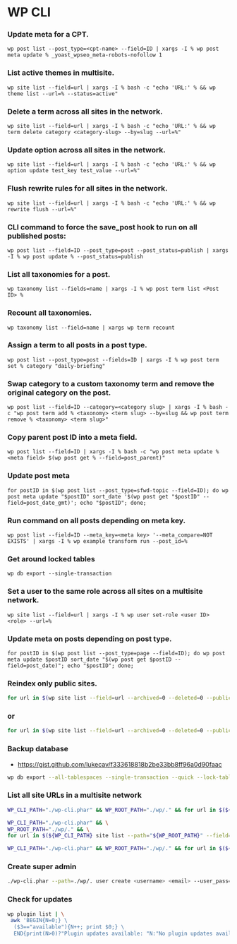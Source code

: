 # WP CLI

### Update meta for a CPT.
```wp post list --post_type=<cpt-name> --field=ID | xargs -I % wp post meta update % _yoast_wpseo_meta-robots-nofollow 1```

### List active themes in multisite.
```wp site list --field=url | xargs -I % bash -c "echo 'URL:' % && wp theme list --url=% --status=active"```

### Delete a term across all sites in the network.
```wp site list --field=url | xargs -I % bash -c "echo 'URL:' % && wp term delete category <category-slug> --by=slug --url=%"```

### Update option across all sites in the network.
```wp site list --field=url | xargs -I % bash -c "echo 'URL:' % && wp option update test_key test_value --url=%"```

### Flush rewrite rules for all sites in the network.
```wp site list --field=url | xargs -I % bash -c "echo 'URL:' % && wp rewrite flush --url=%"```

### CLI command to force the save_post hook to run on all published posts:
```wp post list --field=ID --post_type=post --post_status=publish | xargs -I % wp post update % --post_status=publish```

### List all taxonomies for a post.
```wp taxonomy list --fields=name | xargs -I % wp post term list <Post ID> %```

### Recount all taxonomies.
```wp taxonomy list --field=name | xargs wp term recount```

### Assign a term to all posts in a post type.
```wp post list --post_type=post --fields=ID | xargs -I % wp post term set % category "daily-briefing"```

### Swap category to a custom taxonomy term and remove the original category on the post.
```wp post list --field=ID --category=<category slug> | xargs -I % bash -c "wp post term add % <taxonomy> <term slug> --by=slug && wp post term remove % <taxonomy> <term slug>"```

### Copy parent post ID into a meta field.
```wp post list --field=ID | xargs -I % bash -c "wp post meta update % <meta field> $(wp post get % --field=post_parent)"```

### Update post meta
```for postID in $(wp post list --post_type=sfwd-topic --field=ID); do wp post meta update "$postID" sort_date '$(wp post get "$postID" --field=post_date_gmt)'; echo "$postID"; done;```

### Run command on all posts depending on meta key.
```wp post list --field=ID --meta_key=<meta key> '--meta_compare=NOT EXISTS' | xargs -I % wp example transform run --post_id=%```

### Get around locked tables
```wp db export --single-transaction```

### Set a user to the same role across all sites on a multisite network.
```wp site list --field=url | xargs -I % wp user set-role <user ID> <role> --url=%```

### Update meta on posts depending on post type.
```for postID in $(wp post list --post_type=page --field=ID); do wp post meta update $postID sort_date "$(wp post get $postID --field=post_date)"; echo "$postID"; done;```

### Reindex only public sites.
```bash
for url in $(wp site list --field=url --archived=0 --deleted=0 --public=1); do echo "Indexing site: $url" && wp elasticpress sync --per-page=100 --url=$url --force --quiet --yes; done
```
### or
```bash
for url in $(wp site list --field=url --archived=0 --deleted=0 --public=1); do echo "Indexing site: $url"; yes "y" | wp elasticpress sync --per-page=100 --url=$url --force --quiet --yes; done
```

### Backup database
* https://gist.github.com/lukecav/f333618818b2be33bb8ff96a0d90faac
```bash
wp db export --all-tablespaces --single-transaction --quick --lock-tables=false - | gzip -9 - > wordpress-dump.sql.gz
```

### List all site URLs in a multisite network
```bash
WP_CLI_PATH="./wp-cli.phar" && WP_ROOT_PATH="./wp/." && for url in $(${WP_CLI_PATH} site list --path="${WP_ROOT_PATH}" --field=url 2>/dev/null); do bash -c "${WP_CLI_PATH} option get siteurl --path="${WP_ROOT_PATH}"  --url="${url}" 2>/dev/null"; done;

WP_CLI_PATH="./wp-cli.phar" && \
WP_ROOT_PATH="./wp/." && \
for url in $(${WP_CLI_PATH} site list --path="${WP_ROOT_PATH}" --field=url 2>/dev/null); do bash -c "${WP_CLI_PATH} option get siteurl --path="${WP_ROOT_PATH}"  --url="${url}" 2>/dev/null"; done;

WP_CLI_PATH="./wp-cli.phar" && WP_ROOT_PATH="./wp/." && for url in $(${WP_CLI_PATH} site list --path="${WP_ROOT_PATH}" --field=url 2>/dev/null); do bash -c "${WP_CLI_PATH} elasticpress sync --quiet --per-page=50 --path="${WP_ROOT_PATH}"  --url="${url}" 2>/dev/null"; done;
```

### Create super admin
```bash
./wp-cli.phar --path=./wp/. user create <username> <email> --user_pass=<password> --role=administrator --porcelain | xargs -I {} bash -c "./wp-cli.phar --path=./wp/. super-admin add {}"
```

### Check for updates
```bash
wp plugin list | \
 awk 'BEGIN{N=0;} \
  ($3=="available"){N++; print $0;} \
  END{print(N>0)?"Plugin updates available: "N:"No plugin updates available";}'

```